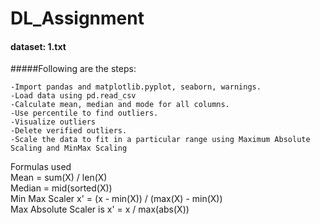 # DL_Assignment
#### dataset: 1.txt

#####Following are the steps:

    -Import pandas and matplotlib.pyplot, seaborn, warnings.
    -Load data using pd.read_csv
    -Calculate mean, median and mode for all columns.
    -Use percentile to find outliers.
    -Visualize outliers
    -Delete verified outliers.
    -Scale the data to fit in a particular range using Maximum Absolute Scaling and MinMax Scaling

Formulas used <br>
Mean = sum(X) / len(X) <br>
Median = mid(sorted(X)) <br>
Min Max Scaler x' = (x - min(X)) / (max(X) - min(X)) <br>
Max Absolute Scaler is x' = x / max(abs(X))
